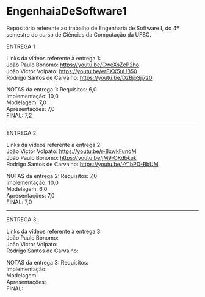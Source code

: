 # EngenhaiaDeSoftware1
Repositório referente ao trabalho de Engenharia de Software I, do 4º semestre do curso de Ciências da Computação da UFSC.

ENTREGA 1

Links da vídeos referente à entrega 1: <br>
João Paulo Bonomo: https://youtu.be/CweXsZcP2ho <br>
João Victor Volpato: https://youtu.be/erFXX5uUB50 <br>
Rodrigo Santos de Carvalho: https://youtu.be/DzBjoSjj7z0 <br>

NOTAS da entrega 1:
Requisitos: 6,0 <br>
Implementação: 10,0 <br>
Modelagem: 7,0 <br>
Apresentações: 7,0 <br>
FINAL: 7,2 <br>

-------------------------------------------------------------------------------------------------------------------
ENTREGA 2

Links da vídeos referente à entrega 2: <br>
João Victor Volpato: https://youtu.be/r-8xwkFunqM <br>
João Paulo Bonomo: https://youtu.be/jM9rOKdbkuk <br>
Rodrigo Santos de Carvalho: https://youtu.be/-Y1bPD-RbUM <br>

NOTAS da entrega 2:
Requisitos: 7,0 <br>
Implementação: 10,0 <br>
Modelagem: 6,0 <br>
Apresentações: 7,0 <br>
FINAL: 7,0 <br>

-------------------------------------------------------------------------------------------------------------------
ENTREGA 3

Links da vídeos referente à entrega 3: <br>
João Paulo Bonomo: <br>
João Victor Volpato: <br>
Rodrigo Santos de Carvalho: <br>

NOTAS da entrega 3:
Requisitos: <br>
Implementação: <br>
Modelagem: <br>
Apresentações: <br>
FINAL: <br>
